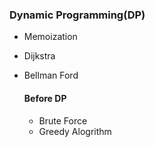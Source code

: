 ### Dynamic Programming(DP)

- Memoization
- Dijkstra
- Bellman Ford

    #### Before DP 
    - Brute Force
    - Greedy Alogrithm 

